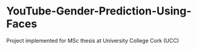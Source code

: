 # YouTube-Gender-Prediction-Using-Faces

Project implemented for MSc thesis at University College Cork (UCC)
